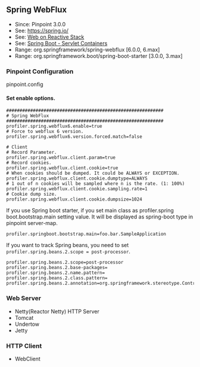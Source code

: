 ## Spring WebFlux
* Since: Pinpoint 3.0.0
* See: https://spring.io/
* See: [Web on Reactive Stack](https://docs.spring.io/spring/docs/current/spring-framework-reference/web-reactive.html)
* See: [Spring Boot - Servlet Containers](https://spring.io/projects/spring-boot)
* Range: org.springframework/spring-webflux [6.0.0, 6.max]
* Range: org.springframework.boot/spring-boot-starter [3.0.0, 3.max]

### Pinpoint Configuration
pinpoint.config

#### Set enable options.
~~~
###########################################################
# Spring WebFlux
###########################################################
profiler.spring.webflux6.enable=true
# Force to webflux 6 version.
profiler.spring.webflux6.version.forced.match=false

# Client
# Record Parameter.
profiler.spring.webflux.client.param=true
# Record cookies.
profiler.spring.webflux.client.cookie=true
# When cookies should be dumped. It could be ALWAYS or EXCEPTION.
profiler.spring.webflux.client.cookie.dumptype=ALWAYS
# 1 out of n cookies will be sampled where n is the rate. (1: 100%)
profiler.spring.webflux.client.cookie.sampling.rate=1
# Cookie dump size.
profiler.spring.webflux.client.cookie.dumpsize=1024
~~~

If you use Spring boot starter, if you set main class as profiler.spring boot.bootstrap.main setting value.
It will be displayed as spring-boot type in pinpoint server-map.
~~~
profiler.springboot.bootstrap.main=foo.bar.SampleApplication
~~~

If you want to track Spring beans, you need to set `profiler.spring.beans.2.scope = post-processor`.
~~~
profiler.spring.beans.2.scope=post-processor
profiler.spring.beans.2.base-packages=
profiler.spring.beans.2.name.pattern=
profiler.spring.beans.2.class.pattern=
profiler.spring.beans.2.annotation=org.springframework.stereotype.Controller,org.springframework.stereotype.Service,org.springframework.stereotype.Repository
~~~

### Web Server
* Netty(Reactor Netty) HTTP Server
* Tomcat
* Undertow
* Jetty

### HTTP Client
* WebClient
